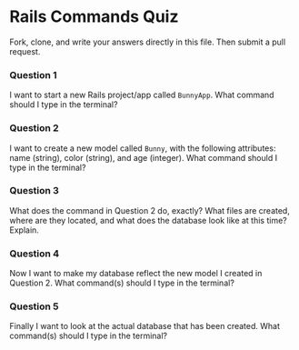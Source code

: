 # Rails Commands Quiz

Fork, clone, and write your answers directly in this file. Then submit a pull request.

### Question 1

I want to start a new Rails project/app called `BunnyApp`. What command should I type in the terminal?

### Question 2

I want to create a new model called `Bunny`, with the following attributes: name (string), color (string), and age (integer). What command should I type in the terminal?

### Question 3

What does the command in Question 2 do, exactly? What files are created, where are they located, and what does the database look like at this time? Explain.

### Question 4

Now I want to make my database reflect the new model I created in Question 2. What command(s) should I type in the terminal?

### Question 5

Finally I want to look at the actual database that has been created. What command(s) should I type in the terminal?
